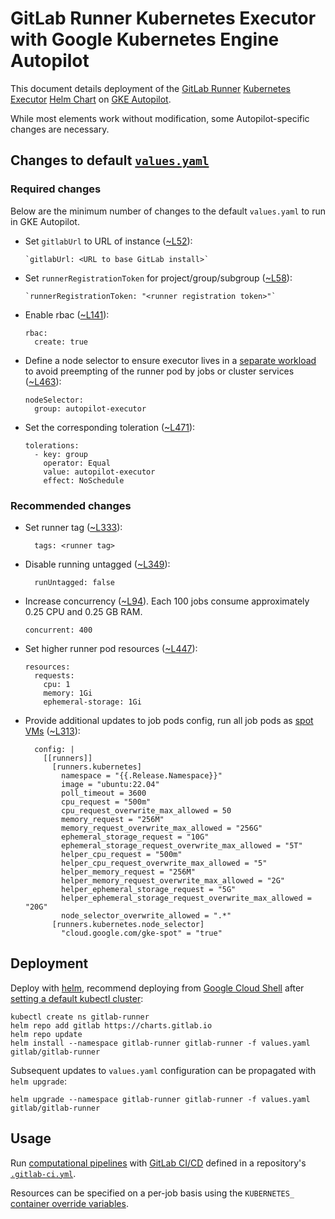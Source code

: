 # GitLab Runner Kubernetes Executor with Google Kubernetes Engine Autopilot

This document details deployment of the [GitLab Runner](https://docs.gitlab.com/runner/) [Kubernetes Executor](https://docs.gitlab.com/runner/executors/kubernetes.html) [Helm Chart](https://gitlab.com/gitlab-org/charts/gitlab-runner) on [GKE Autopilot](https://cloud.google.com/kubernetes-engine/docs/concepts/autopilot-overview).

While most elements work without modification, some Autopilot-specific changes are necessary.

## Changes to default [`values.yaml`](https://gitlab.com/gitlab-org/charts/gitlab-runner/-/blob/779d45cd05abba6ea8b056380401bcfde2dbf51f/values.yaml)

### Required changes

Below are the minimum number of changes to the default `values.yaml` to run in GKE Autopilot.

* Set `gitlabUrl` to URL of instance ([~L52](https://gitlab.com/gitlab-org/charts/gitlab-runner/-/blob/779d45cd05abba6ea8b056380401bcfde2dbf51f/values.yaml#L52)):

      `gitlabUrl: <URL to base GitLab install>`

* Set `runnerRegistrationToken` for project/group/subgroup ([~L58](https://gitlab.com/gitlab-org/charts/gitlab-runner/-/blob/779d45cd05abba6ea8b056380401bcfde2dbf51f/values.yaml#L58)):

      `runnerRegistrationToken: "<runner registration token>"`

* Enable rbac ([~L141](https://gitlab.com/gitlab-org/charts/gitlab-runner/-/blob/779d45cd05abba6ea8b056380401bcfde2dbf51f/values.yaml#L141)):

      rbac:
        create: true

* Define a node selector to ensure executor lives in a [separate workload](https://cloud.google.com/kubernetes-engine/docs/how-to/node-auto-provisioning#workload_separation) to avoid preempting of the runner pod by jobs or cluster services ([~L463](https://gitlab.com/gitlab-org/charts/gitlab-runner/-/blob/779d45cd05abba6ea8b056380401bcfde2dbf51f/values.yaml#L463)):

      nodeSelector:
        group: autopilot-executor

* Set the corresponding toleration ([~L471](https://gitlab.com/gitlab-org/charts/gitlab-runner/-/blob/779d45cd05abba6ea8b056380401bcfde2dbf51f/values.yaml#L471)):

      tolerations:
        - key: group
          operator: Equal
          value: autopilot-executor
          effect: NoSchedule

### Recommended changes

* Set runner tag ([~L333](https://gitlab.com/gitlab-org/charts/gitlab-runner/-/blob/779d45cd05abba6ea8b056380401bcfde2dbf51f/values.yaml#L333)):

        tags: <runner tag>

* Disable running untagged ([~L349](https://gitlab.com/gitlab-org/charts/gitlab-runner/-/blob/779d45cd05abba6ea8b056380401bcfde2dbf51f/values.yaml#L349)):

        runUntagged: false

* Increase concurrency ([~L94](https://gitlab.com/gitlab-org/charts/gitlab-runner/-/blob/779d45cd05abba6ea8b056380401bcfde2dbf51f/values.yaml#L94)). Each 100 jobs consume approximately 0.25 CPU and 0.25 GB RAM.

      concurrent: 400

* Set higher runner pod resources ([~L447](https://gitlab.com/gitlab-org/charts/gitlab-runner/-/blob/779d45cd05abba6ea8b056380401bcfde2dbf51f/values.yaml#L447)):

      resources:
        requests:
          cpu: 1
          memory: 1Gi
          ephemeral-storage: 1Gi

* Provide additional updates to job pods config, run all job pods as [spot VMs](https://cloud.google.com/kubernetes-engine/docs/concepts/spot-vms) ([~L313](https://gitlab.com/gitlab-org/charts/gitlab-runner/-/blob/779d45cd05abba6ea8b056380401bcfde2dbf51f/values.yaml#L313)):

        config: |
          [[runners]]
            [runners.kubernetes]
              namespace = "{{.Release.Namespace}}"
              image = "ubuntu:22.04"
              poll_timeout = 3600
              cpu_request = "500m"
              cpu_request_overwrite_max_allowed = 50
              memory_request = "256M"
              memory_request_overwrite_max_allowed = "256G"
              ephemeral_storage_request = "10G"
              ephemeral_storage_request_overwrite_max_allowed = "5T"
              helper_cpu_request = "500m"
              helper_cpu_request_overwrite_max_allowed = "5"
              helper_memory_request = "256M"
              helper_memory_request_overwrite_max_allowed = "2G"
              helper_ephemeral_storage_request = "5G"
              helper_ephemeral_storage_request_overwrite_max_allowed = "20G"
              node_selector_overwrite_allowed = ".*"
            [runners.kubernetes.node_selector]
              "cloud.google.com/gke-spot" = "true"
 
## Deployment

Deploy with [helm](https://helm.sh), recommend deploying from [Google Cloud Shell](https://cloud.google.com/shell) after [setting a default kubectl cluster](https://cloud.google.com/kubernetes-engine/docs/how-to/cluster-access-for-kubectl#default_cluster_kubectl):

    kubectl create ns gitlab-runner
    helm repo add gitlab https://charts.gitlab.io
    helm repo update
    helm install --namespace gitlab-runner gitlab-runner -f values.yaml gitlab/gitlab-runner

Subsequent updates to `values.yaml` configuration can be propagated with `helm upgrade`:

    helm upgrade --namespace gitlab-runner gitlab-runner -f values.yaml gitlab/gitlab-runner

## Usage

Run [computational pipelines](https://en.wikipedia.org/wiki/Pipeline_(computing)) with [GitLab CI/CD](https://docs.gitlab.com/ee/ci) defined in a repository's [`.gitlab-ci.yml`](https://docs.gitlab.com/ee/ci/yaml/gitlab_ci_yaml.html).

Resources can be specified on a per-job basis using the `KUBERNETES_` [container override variables](https://docs.gitlab.com/runner/executors/kubernetes.html#overwrite-container-resources).
